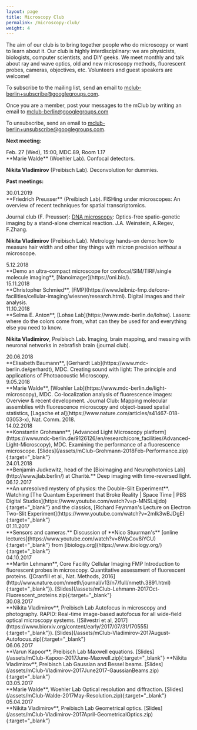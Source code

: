 ```yaml
---
layout: page
title: Microscopy Club
permalink: /microscopy-club/
weight: 4
---
```


<div class="micro-club-description">
	<p>The aim of our club is to bring together people who do microscopy or want to learn about it. Our club is highly interdisciplinary: we are physicists, biologists, computer scientists, and DIY geeks. We meet monthly and talk about ray and wave optics, old and new microscopy methods, fluorescent probes, cameras, objectives, etc. Volunteers and guest speakers are welcome! </p>
	<p>To subscribe to the mailing list, send an email to <a href="mailto:mclub-berlin+subscribe@googlegroups.com">mclub-berlin+subscribe@googlegroups.com</a>. </p>
	<p>Once you are a member, post your messages to the mClub by writing an email to  <a href="mailto:mclub-berlin@googlegroups.com">mclub-berlin@googlegroups.com</a></p>
	<p>To unsubscribe, send an email to <a href="mailto:mclub-berlin+unsubscribe@googlegroups.com">mclub-berlin+unsubscribe@googlegroups.com</a>. </p>
</div>

<div class="row">
<p><b>Next meeting:</b></p>
	
<div class="col-md-2"> Feb. 27 (Wed), 15:00, MDC.89, Room 1.17 </div>
<div class="col-md-10" markdown="1"> 
**Marie Walde** (Woehler Lab). Confocal detectors.
	
**Nikita Vladimirov** (Preibisch Lab). Deconvolution for dummies.

</div>
</div>

<div class="row">
<p></p>
<p><b>Past meetings:</b></p>

<div class="col-md-2"> 30.01.2019 </div>
<div class="col-md-10" markdown="1">
**Friedrich Preusser** (Preibisch Lab). FISHing under microscopes: An overview of recent techniques for spatial transcriptomics. 

Journal club (F. Preusser): [DNA microscopy](https://doi.org/10.1101/471219): Optics-free spatio-genetic imaging by a stand-alone chemical reaction. J.A. Weinstein, A.Regev, F.Zhang.

**Nikita Vladimirov** (Preibisch Lab). Metrology hands-on demo: how to measure hair width and other tiny things with micron precision *without* a microscope.
</div>

<div class="col-md-2"> 5.12.2018 </div>
<div class="col-md-10" markdown="1">
**Demo an ultra-compact microscope for confocal/SIM/TIRF/single molecule imaging**, [Nanoimager](https://oni.bio/). 
</div>

<div class="col-md-2"> 15.11.2018 </div>
<div class="col-md-10" markdown="1">
**Christopher Schmied**, [FMP](https://www.leibniz-fmp.de/core-facilities/cellular-imaging/wiesner/research.html). Digital images and their analysis.
</div>

<div class="col-md-2"> 11.10.2018 </div>
<div class="col-md-10" markdown="1">
**Selma E. Anton**, [Lohse Lab](https://www.mdc-berlin.de/lohse). 	
Lasers: where do the colors come from, what can they be used for and everything else you need to know. 

**Nikita Vladimirov**, Preibisch Lab. 
Imaging, brain mapping, and messing with neuronal networks in zebrafish brain (journal club).
</div>

<div class="col-md-2"> 20.06.2018 </div>
<div class="col-md-10" markdown="1">
**Elisabeth Baumann**, [Gerhardt Lab](https://www.mdc-berlin.de/gerhardt), MDC.  
Creating sound with light: The principle and applications of Photoacoustic Microscopy. 
</div>

<div class="col-md-2"> 9.05.2018 </div>
<div class="col-md-10" markdown="1">
**Marie Walde**, [Woehler Lab](https://www.mdc-berlin.de/light-microscopy), MDC. 
Co-localization analysis of fluorescence images: Overview & recent development.  
Journal Club: Mapping molecular assemblies with fluorescence microscopy and object-based spatial statistics, [Lagache et al](https://www.nature.com/articles/s41467-018-03053-x), Nat. Comm. 2018. 
</div>
	
<div class="col-md-2"> 14.02.2018 </div>
<div class="col-md-10" markdown="1">
**Konstantin Grohmann**, [Advanced Light Microscopy platform](https://www.mdc-berlin.de/9126126/en/research/core_facilities/Advanced-Light-Microscopy), MDC.  
Examining the performance of a fluorescence microscope.
[Slides](/assets/mClub-Grohmann-2018Feb-Performance.zip){:target="_blank"}
</div>

<div class="col-md-2"> 24.01.2018 </div>
<div class="col-md-10" markdown="1">
**Benjamin Judkewitz, head of the [Bioimaging and Neurophotonics Lab](http://www.jlab.berlin/) at Charité.**  
Deep imaging with time-reversed light.
</div>

<div class="col-md-2"> 06.12.2017 </div>
<div class="col-md-10" markdown="1">
**An unresolved mystery of physics: the Double-Slit Experiment**. Watching [The Quantum Experiment that Broke Reality | Space Time | PBS Digital Studios](https://www.youtube.com/watch?v=p-MNSLsjjdo){:target="_blank"} and the classics, [Richard Feynman's Lecture on Electron Two-Slit Experiment](https://www.youtube.com/watch?v=2mIk3wBJDgE){:target="_blank"}
</div>

<div class="col-md-2"> 01.11.2017 </div>
<div class="col-md-10" markdown="1">
**Sensors and cameras.** Discussion of **Nico Stuurman's** [online lectures](https://www.youtube.com/watch?v=8WpCov8iYCU){:target="_blank"} from [ibiology.org](https://www.ibiology.org/){:target="_blank"}
</div>

<div class="col-md-2"> 04.10.2017 </div>
<div class="col-md-10" markdown="1">
**Martin Lehmann**, Core Facility Cellular Imaging FMP  
Introduction to fluorescent probes in microscopy. Quantitative assessment of fluorescent proteins. ([Cranfill et al., Nat. Methods, 2016](http://www.nature.com/nmeth/journal/v13/n7/full/nmeth.3891.html){:target="_blank"}).
[Slides](/assets/mClub-Lehmann-2017Oct-Fluorescent_proteins.zip){:target="_blank"}
</div>

<div class="col-md-2">
30.08.2017
</div>
<div class="col-md-10" markdown="1">
**Nikita Vladimirov**, Preibisch Lab  
Autofocus in microscopy and photography. RAPID: Real-time image-based autofocus for all wide-field optical microscopy systems. ([Silvestri et al, 2017](https://www.biorxiv.org/content/early/2017/07/31/170555){:target="_blank"}).
[Slides](/assets/mClub-Vladimirov-2017August-Autofocus.zip){:target="_blank"}
</div>

<div class="col-md-2">
06.06.2017
</div>
<div class="col-md-10" markdown="1">
**Varun Kapoor**, Preibisch Lab  
Maxwell equations. [Slides](/assets/mClub-Kapoor-2017June-Maxwell.zip){:target="_blank"}  
**Nikita Vladimirov**, Preibisch Lab  
Gaussian and Bessel beams. [Slides](/assets/mClub-Vladimirov-2017June2017-GaussianBeams.zip){:target="_blank"}
</div>

<div class="col-md-2">
03.05.2017
</div>
<div class="col-md-10" markdown="1">
**Marie Walde**, Woehler Lab  
Optical resolution and diffraction. [Slides](/assets/mClub-Walde-2017May-Resolution.zip){:target="_blank"}
</div>

<div class="col-md-2">
05.04.2017
</div>
<div class="col-md-10" markdown="1">
**Nikita Vladimirov**, Preibisch Lab  
Geometrical optics. [Slides](/assets/mClub-Vladimirov-2017April-GeometricalOptics.zip){:target="_blank"}
</div>

</div>



